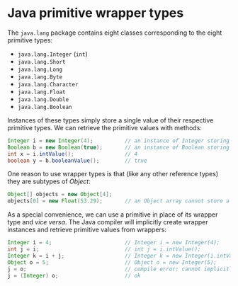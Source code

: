 # Java primitive wrapper types

The `java.lang` package contains eight classes corresponding to the eight primitive types:

 - `java.lang.Integer` (`int`)
 - `java.lang.Short`                   
 - `java.lang.Long`                    
 - `java.lang.Byte`                    
 - `java.lang.Character`               
 - `java.lang.Float`                   
 - `java.lang.Double`                  
 - `java.lang.Boolean`                 

Instances of these types simply store a single value of their respective primitive types. We can retrieve the primitive values with methods:

```java
Integer i = new Integer(4);          // an instance of Integer storing the int value 4
Boolean b = new Boolean(true);       // an instance of Boolean storing the boolean value true
int x = i.intValue();                // 4
boolean y = b.booleanValue();        // true
```

One reason to use wrapper types is that (like any other reference types) they are subtypes of *Object*:

```java
Object[] objects = new Object[4];
objects[0] = new Float(53.29);       // an Object array cannot store a float primitive, but it can store a Float instance
```

As a special convenience, we can use a primitive in place of its wrapper type and *vice versa*. The Java compiler will implicitly create wrapper instances and retrieve primitive values from wrappers:

```java
Integer i = 4;                       // Integer i = new Integer(4);
int j = i;                           // int j = i.intValue();
Integer k = i + j;                   // Integer k = new Integer(i.intValue() + j);
Object o = 5;                        // Object o = new Integer(5);
j = o;                               // compile error: cannot implicitly get primitive from Object, even if it references an Integer
j = (Integer) o;                     // ok
```